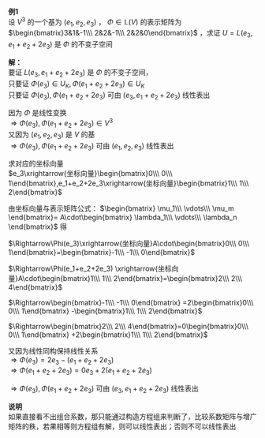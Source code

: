 **例1**    
设 $V^3$ 的一个基为 $(e_1,e_2,e_3)$ ， $\Phi\in\mathbb{L}(V)$ 的表示矩阵为 $\begin{bmatrix}3&1&-1\\\ 2&2&-1\\\ 2&2&0\end{bmatrix}$ ，求证 $U=L(e_3,e_1+e_2+2e_3)$ 是 $\Phi$ 的不变子空间    
    
**解：**    
要证 $L(e_3,e_1+e_2+2e_3)$ 是 $\Phi$ 的不变子空间，    
只要证 $\Phi(e_3)\in U_K,\Phi(e_1+e_2+2e_3)\in U_K$     
只要证 $\Phi(e_3),\Phi(e_1+e_2+2e_3)$ 可由 $(e_3,e_1+e_2+2e_3)$ 线性表出    
    
因为 $\Phi$ 是线性变换    
 $\Rightarrow\Phi(e_3),\Phi(e_1+e_2+2e_3)\in V^3$     
又因为 $(e_1,e_2,e_3)$ 是 $V$ 的基    
 $\Rightarrow\Phi(e_3),\Phi(e_1+e_2+2e_3)$ 可由 $(e_1,e_2,e_3)$ 线性表出    
    
求对应的坐标向量    
 $e_3\xrightarrow{坐标向量}\begin{bmatrix}0\\\ 0\\\ 1\end{bmatrix},e_1+e_2+2e_3\xrightarrow{坐标向量}\begin{bmatrix}1\\\ 1\\\ 2\end{bmatrix}$     
    
由坐标向量与表示矩阵公式： $\begin{bmatrix}    
\mu_1\\\ \vdots\\\ \mu_m    
\end{bmatrix}=    
A\cdot\begin{bmatrix}    
\lambda_1\\\ \vdots\\\ \lambda_n    
\end{bmatrix}$ 得    
    
 $\Rightarrow\Phi(e_3)\xrightarrow{坐标向量}A\cdot\begin{bmatrix}0\\\ 0\\\ 1\end{bmatrix}=\begin{bmatrix}-1\\\ -1\\\ 0\end{bmatrix}$     
    
 $\Rightarrow\Phi(e_1+e_2+2e_3)    
\xrightarrow{坐标向量}A\cdot\begin{bmatrix}1\\\ 1\\\ 2\end{bmatrix}=\begin{bmatrix}2\\\ 2\\\ 4\end{bmatrix}$     
    
 $\Rightarrow\begin{bmatrix}-1\\\ -1\\\ 0\end{bmatrix}    
=2\begin{bmatrix}0\\\ 0\\\ 1\end{bmatrix}    
-\begin{bmatrix}1\\\ 1\\\ 2\end{bmatrix}$     
    
 $\Rightarrow\begin{bmatrix}2\\\ 2\\\ 4\end{bmatrix}=0\begin{bmatrix}0\\\ 0\\\ 1\end{bmatrix}    
+2\begin{bmatrix}1\\\ 1\\\ 2\end{bmatrix}$     
    
又因为线性同构保持线性关系    
 $\Rightarrow\Phi(e_3)=2e_3-(e_1+e_2+2e_3)$     
 $\Rightarrow\Phi(e_1+e_2+2e_3)    
=0e_3+2(e_1+e_2+2e_3)$     
    
 $\Rightarrow\Phi(e_3),\Phi(e_1+e_2+2e_3)$ 可由 $(e_3,e_1+e_2+2e_3)$ 线性表出    
    
**说明**    
如果直接看不出组合系数，那只能通过构造方程组来判断了，比较系数矩阵与增广矩阵的秩，若果相等则方程组有解，则可以线性表出；否则不可以线性表出    
